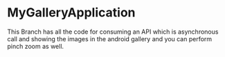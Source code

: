 # MyGalleryApplication

This Branch has all the code for consuming an API which is asynchronous call and showing the images in the android gallery  and you can perform pinch zoom as well.
